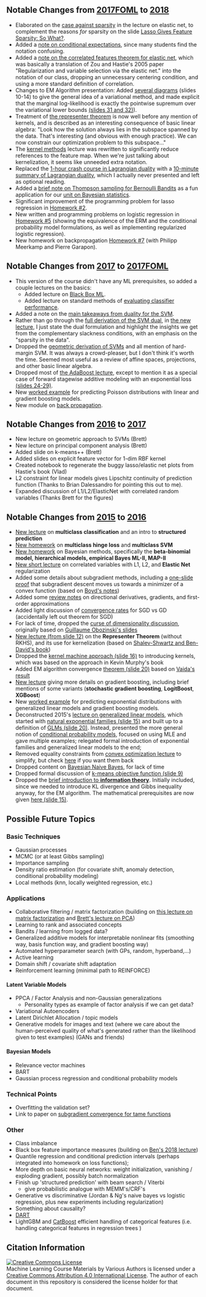 <!-- # DS-GA 1003: Machine Learning and Computational Statistics -->
<!-- - New figures illustrating regularization paths in space of all functions.-->

## Notable Changes from [2017FOML](https://bloomberg.github.io/foml/#home) to [2018](https://davidrosenberg.github.io/ml2018/#home)
- Elaborated on the [case against sparsity](https://davidrosenberg.github.io/mlcourse/Archive/2018/Lectures/03a.elastic-net.pdf#page=18) in the lecture on elastic net, to complement the reasons *for* sparsity on the slide [Lasso Gives Feature Sparsity: So What?](https://davidrosenberg.github.io/mlcourse/Archive/2018/Lectures/02c.L1L2-regularization.pdf).
- Added a [note on conditional expectations](https://davidrosenberg.github.io/mlcourse/Notes/conditional-expectations.pdf), since many students find the notation confusing.
- Added a [note on the correlated features theorem for elastic net](https://davidrosenberg.github.io/mlcourse/Notes/elastic-net-theorem.pdf), which was basically a translation of Zou and Hastie's 2005 paper "Regularization and variable
selection via the elastic net." into the notation of our class, dropping an unnecessary centering condition, and using a more standard definition of correlation.
- Changes to EM Algorithm presentation: Added [several diagrams](https://davidrosenberg.github.io/mlcourse/Archive/2018/Lectures/13c.EM-algorithm.pdf#page=10) (slides 10-14) to give the general idea of a variational method, and made explicit that the marginal log-likelihood is exactly the pointwise supremum over the variational lower bounds [(slides 31 and 32)](https://davidrosenberg.github.io/mlcourse/Archive/2018/Lectures/13c.EM-algorithm.pdf#page=31)).
- Treatment of [the representer theorem](https://davidrosenberg.github.io/mlcourse/Archive/2018/Lectures/04c.representer-theorem.pdf) is now well before any mention of kernels, and is described as an interesting consequence of basic linear algebra:  "Look how the solution always lies in the subspace spanned by the data.  That's interesting (and obvious with enough practice). We can now constrain our optimization problem to this subspace..."
- The [kernel methods](https://davidrosenberg.github.io/mlcourse/Archive/2018/Lectures/05a.kernel-methods.pdf) lecture was rewritten to significantly reduce references to the feature map.  When we're just talking about kernelization, it seems like unneeded extra notation. 
- Replaced the [1-hour crash course in Lagrangian duality](https://davidrosenberg.github.io/mlcourse/Archive/2017/Lectures/4a.convex-optimization.pdf) with a [10-minute summary of Lagrangian duality](https://davidrosenberg.github.io/mlcourse/Archive/2018/Lectures/04d.lagrangian-duality-in-ten-minutes.pdf), which I actually never presented and left as optional reading.
- Added a [brief note on Thompson sampling for Bernoulli Bandits](https://davidrosenberg.github.io/mlcourse/in-prep/thompson-sampling-bernoulli.pdf) as a fun application for our [unit on Bayesian statistics](https://davidrosenberg.github.io/mlcourse/Archive/2018/Lectures/08a.bayesian-methods.pdf).
- Significant improvement of the programming problem for lasso regression in [Homework #2](https://davidrosenberg.github.io/mlcourse/Homework/hw2.pdf).
- New written and programming problems on logistic regression in [Homework #5](https://davidrosenberg.github.io/mlcourse/Homework/hw5.pdf) (showing the equivalence of the ERM and the conditional probability model formulations, as well as implementing regularized logistic regression).
- New homework on backpropagation [Homework #7](https://davidrosenberg.github.io/mlcourse/Homework/hw7.pdf) (with Philipp Meerkamp and Pierre Garapon).

## Notable Changes from [2017](https://davidrosenberg.github.io/ml2017/#home) to [2017FOML](https://bloomberg.github.io/foml/#home)
- This version of the course didn't have any ML prerequisites, so added a couple lectures on the basics:
    - Added lecture on [Black Box ML](https://davidrosenberg.github.io/mlcourse/Archive/2017Fall/Lectures/01.black-box-ML.pdf).
    - Added lecture on standard methods of [evaluating classifier performance](https://davidrosenberg.github.io/mlcourse/Archive/2017Fall/Lectures/06b.classifier-performance.pdf).
- Added a note on the [main takeaways from duality for the SVM](https://davidrosenberg.github.io/mlcourse/Notes/SVM-main-points.pdf). 
- Rather than go through the [full derivation of the SVM dual](https://davidrosenberg.github.io/mlcourse/Archive/2017/Lectures/4b.SVM.pdf), in [the new lecture](https://davidrosenberg.github.io/mlcourse/Lectures/04b.SVM-summary.pdf), I just state the dual formulation and highlight the insights we get from the complementary slackness conditions, with an emphasis on the "sparsity in the data". 
- Dropped the [geometric derivation of SVMs](https://davidrosenberg.github.io/mlcourse/Archive/2017/Labs/3-SVM-Slides.pdf) and all mention of hard-margin SVM. It was always a crowd-pleaser, but I don't think it's worth the time. Seemed most useful as a review of affine spaces, projections, and other basic linear algebra.
- Dropped most of [the AdaBoost lecture](https://davidrosenberg.github.io/mlcourse/Archive/2017/Lectures/9b.adaboost.pdf), except to mention it as a special case of forward stagewise additive modeling with an exponential loss [(slides 24-29)](https://davidrosenberg.github.io/mlcourse/Archive/2017Fall/Lectures/11a.gradient-boosting.pdf#page=23). 
- New [worked example](https://davidrosenberg.github.io/mlcourse/Notes/poisson-gradient-boosting.pdf) for predicting Poisson distributions with linear and gradient boosting models.
- New module on [back propagation](https://davidrosenberg.github.io/mlcourse/Archive/2017Fall/Lectures/14b.backpropagation.pdf).

## Notable Changes from [2016](https://davidrosenberg.github.io/ml2016/#home) to [2017](https://davidrosenberg.github.io/ml2017/#home)
- New lecture on geometric approach to SVMs (Brett)
- New lecture on principal component analysis (Brett)
- Added slide on k-means++ (Brett)
- Added slides on explicit feature vector for 1-dim RBF kernel
- Created notebook to regenerate the buggy lasso/elastic net plots from Hastie's book (Vlad)
- L2 constraint for linear models gives Lipschitz continuity of prediction function (Thanks to Brian Dalessandro for pointing this out to me). 
- Expanded discussion of L1/L2/ElasticNet with correlated random variables (Thanks Brett for the figures)

## Notable Changes from [2015](https://davidrosenberg.github.io/ml2015/#home) to [2016](https://davidrosenberg.github.io/ml2016/#home)
- [New lecture](https://davidrosenberg.github.io/mlcourse/Archive/2016/Lectures/9a.multiclass.pdf) on **multiclass classification** and an intro to **structured prediction**
- [New homework](https://davidrosenberg.github.io/mlcourse/Archive/2016/Homework/hw6-multiclass/hw6.pdf) on **multiclass hinge loss** and **multiclass SVM**
- [New homework](https://davidrosenberg.github.io/mlcourse/Archive/2016/Homework/hw7-bayesian/hw7.pdf) on Bayesian methods, specifically the **beta-binomial model, hierarchical models, empirical Bayes ML-II, MAP-II**
- [New short lecture](https://davidrosenberg.github.io/mlcourse/Archive/2016/Lectures/2.Lab.elastic-net.pdf) on correlated variables with L1, L2, and **Elastic Net** regularization
- Added some details about subgradient methods, including a [one-slide proof](https://davidrosenberg.github.io/mlcourse/Archive/2016/Lectures/4b.subgradient-descent.pdf#page=14) that subgradient descent moves us towards a minimizer of a
  convex function (based on [Boyd's notes](http://stanford.edu/class/ee364b/lectures.html))
- Added some [review notes](https://davidrosenberg.github.io/mlcourse/Archive/2016/Notes/directional-derivative.pdf) on directional derivatives, gradients, and first-order approximations
- Added light discussion of [convergence rates](https://davidrosenberg.github.io/mlcourse/Archive/2016/Lectures/4a.sgd-gd-revisited.pdf#page=12) for SGD vs GD (accidentally left out theorem for SGD)
- For lack of time, dropped the [curse of dimensionality discussion](https://davidrosenberg.github.io/mlcourse/Archive/2015/Lectures/1b.intro-slt-riskdecomp.pdf#page=18), originally based on [Guillaume Obozinski's slides](http://sites.uclouvain.be/socn/pmwiki/uploads/Courses/Obozinski1#page=21)
- [New lecture (from slide 12)](https://davidrosenberg.github.io/mlcourse/Archive/2016/Lectures/5b.kernel-methods.pdf#page=12) on the **Representer Theorem** (without RKHS), and its use for kernelization (based on [Shalev-Shwartz and Ben-David's book](http://www.cs.huji.ac.il/~shais/UnderstandingMachineLearning/index.html))
- Dropped the [kernel machine approach (slide 16)](https://davidrosenberg.github.io/mlcourse/Archive/2015/Lectures/4c.kernels.pdf#page=16) to introducing kernels, which was based on the approach in Kevin Murphy's book 
- Added EM algorithm convergence [theorem (slide 20)](https://davidrosenberg.github.io/mlcourse/Archive/2016/Lectures/14a.EM-algorithm.pdf#page=20) based on [Vaida's result](http://www3.stat.sinica.edu.tw/statistica/oldpdf/a15n316.pdf)	
- [New lecture](https://davidrosenberg.github.io/mlcourse/Archive/2016/Lectures/8.Lab.more-boosting.pdf) giving more details on gradient boosting, including brief mentions of some variants (**stochastic gradient boosting**, **LogitBoost**, **XGBoost**)
- New [worked example](https://github.com/davidrosenberg/mlcourse/blob/gh-pages/Archive/2016/Notes/test-two-review-problems.pdf) for predicting exponential distributions with generalized linear models and gradient boosting models.
- Deconstructed 2015's [lecture on generalized linear models](https://davidrosenberg.github.io/mlcourse/Archive/2015/Lectures/8.Lab.glm.pdf), which started with [natural exponential families (slide 15)](https://davidrosenberg.github.io/mlcourse/Archive/2015/Lectures/8.Lab.glm.pdf#page=15) and built up to a definition of [GLMs (slide 20)](https://davidrosenberg.github.io/mlcourse/Archive/2015/Lectures/8.Lab.glm.pdf#page=20).  Instead, presented the more general notion of [conditional probability models](https://davidrosenberg.github.io/mlcourse/Archive/2016/Lectures/10b.conditional-probability-models.pdf), focused on using MLE and gave multiple examples; relegated formal introduction of exponential families and generalized linear models to the end; 
- Removed equality constraints from [convex optimization lecture](https://davidrosenberg.github.io/mlcourse/Archive/2016/Lectures/3b.convex-optimization.pdf) to
  simplify, but check [here](https://davidrosenberg.github.io/mlcourse/Archive/2015/Lectures/3b.convex-optimization.pdf) if you want them back
- Dropped content on [Bayesian Naive Bayes](https://davidrosenberg.github.io/mlcourse/Archive/2015/Lectures/12.Lab.bayesian-methods.pdf), for lack of time
- Dropped formal discussion of [k-means objective function (slide 9)](https://davidrosenberg.github.io/mlcourse/Archive/2015/Lectures/13.mixture-models.pdf#page=9)
- Dropped the [brief introduction to **information theory**](https://davidrosenberg.github.io/mlcourse/Archive/2015/Lectures/14a.information-theory.pdf). Initially included, since we needed to introduce KL divergence and Gibbs inequality anyway, for the EM algorithm. The mathematical prerequisites are now given [here (slide 15)](https://davidrosenberg.github.io/mlcourse/Archive/2016/Lectures/13.Lab.EM-algorithm.pdf#page=15).

## Possible Future Topics
### Basic Techniques
- Gaussian processes
- MCMC (or at least Gibbs sampling)
- Importance sampling
- Density ratio estimation (for covariate shift, anomaly detection, conditional probability modeling)
- Local methods (knn, locally weighted regression, etc.)
### Applications
- Collaborative filtering / matrix factorization (building on [this lecture on matrix factorization](https://github.com/davidrosenberg/mlcourse/blob/gh-pages/in-prep/matrix-factorization.pdf) and [Brett's lecture on PCA](https://davidrosenberg.github.io/mlcourse/Archive/2017/Lectures/13-PCA-Slides.pdf))
- Learning to rank and associated concepts
- Bandits / learning from logged data?
- Generalized additive models for interpretable nonlinear fits (smoothing way, basis function way, and gradient boosting way)
- Automated hyperparameter search (with GPs, random, hyperband,...)
- Active learning
- Domain shift / covariate shift adaptation
- Reinforcement learning (minimal path to REINFORCE)
#### Latent Variable Models
- PPCA / Factor Analysis and non-Gaussian generalizations
    - Personality types as example of factor analysis if we can get data?
- Variational Autoencoders 
- Latent Dirichlet Allocation / topic models
- Generative models for images and text (where we care about the human-perceived quality of what's generated rather than the likelihood given to test examples) (GANs and friends)
#### Bayesian Models
- Relevance vector machines
- BART
- Gaussian process regression and conditional probability models
### Technical Points
- Overfitting the validation set?
- Link to paper on [subgradient convergence for tame functions](https://arxiv.org/pdf/1804.07795.pdf)
### Other
- Class imbalance
- Black box feature importance measures (building on [Ben's 2018 lecture](https://davidrosenberg.github.io/mlcourse/Labs/FeatureImportance/feature-importance-slides.ipynb))
- Quantile regression and conditional prediction intervals (perhaps integrated into homework on loss functions); 
- More depth on basic neural networks: weight initialization, vanishing / exploding gradient, possibly batch normalization
- Finish up 'structured prediction' with beam search / Viterbi
    - give probabilistic analogue with MEMM's/CRF's 
- Generative vs discriminative (Jordan & Ng's naive bayes vs logistic regression, plus new experiments including regularization)
- Something about causality?
- [DART](http://proceedings.mlr.press/v38/korlakaivinayak15.pdf)
- LightGBM and [CatBoost](http://learningsys.org/nips17/assets/papers/paper_11.pdf) efficient handling of categorical features (i.e. handling categorical features in regression trees )

<!-- #    - [Metric-Optimized Example Weights](https://arxiv.org/abs/1805.10582) -->

## Citation Information
<a rel="license" href="http://creativecommons.org/licenses/by/4.0/"><img alt="Creative Commons License" style="border-width:0" src="https://i.creativecommons.org/l/by/4.0/88x31.png" /></a><br /><span xmlns:dct="http://purl.org/dc/terms/" property="dct:title">Machine Learning Course Materials</span> by <span xmlns:cc="http://creativecommons.org/ns#" property="cc:attributionName">Various Authors</span> is licensed under a <a rel="license" href="http://creativecommons.org/licenses/by/4.0/">Creative Commons Attribution 4.0 International License</a>.  The author of each document in this repository is considered the license holder for that document.
